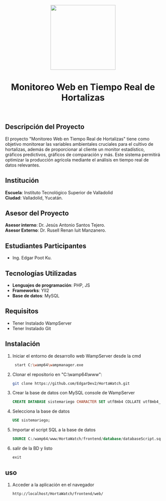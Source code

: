 <p align="center">
    <a target="_blank">
        <img src="https://cdn.pixabay.com/photo/2017/01/16/23/31/icon-1985550_640.png" height="210px" width="210">
    </a>
    <h1 align="center">Monitoreo Web en Tiempo Real de Hortalizas</h1>
    <br>
</p>

## Descripción del Proyecto

El proyecto "Monitoreo Web en Tiempo Real de Hortalizas" tiene como objetivo monitorear las variables ambientales cruciales para el cultivo de hortalizas, además de proporcionar al cliente un monitor estadístico, gráficos predictivos, gráficos de comparación y más.
Este sistema permitirá optimizar la producción agrícola mediante el análisis en tiempo real de datos relevantes.

## Institución

**Escuela**: Instituto Tecnológico Superior de Valladolid  
**Ciudad**: Valladolid, Yucatán.

## Asesor del Proyecto

**Asesor interno**: Dr. Jesús Antonio Santos Tejero.  
**Asesor Externo**: Dr. Rusell Renan Iuit
Manzanero.

## Estudiantes Participantes

- Ing. Edgar Poot Ku.

## Tecnologías Utilizadas

- **Lenguajes de programación**: PHP, JS
- **Frameworks**: YII2
- **Base de datos**: MySQL

## Requisitos

- Tener Instalado WampServer
- Tener Instalado Git

## Instalación

1. Iniciar el entorno de desarrollo web WampServer desde la cmd
   ```bash
    start C:\wamp64\wampmanager.exe
   ```
2. Clonar el repositorio en "C:\wamp64\www":
   ```bash
   git clone https://github.com/EdgarDev2/HortaWatch.git
   ```
3. Crear la base de datos con MySQL console de WampServer
   ```sql
   CREATE DATABASE sistemariego CHARACTER SET utf8mb4 COLLATE utf8mb4_unicode_ci;
   ```
4. Selecciona la base de datos
   ```sql
   USE sistemariego;
   ```
5. Importar el script SQL a la base de datos
   ```sql
   SOURCE C:/wamp64/www/HortaWatch/frontend/database/databaseScript.sql;
   ```
6. salir de la BD y listo
   ```sql
   exit
   ```

## uso

1. Acceder a la aplicación en el navegador
   ```
   http://localhost/HortaWatch/frontend/web/
   ```

